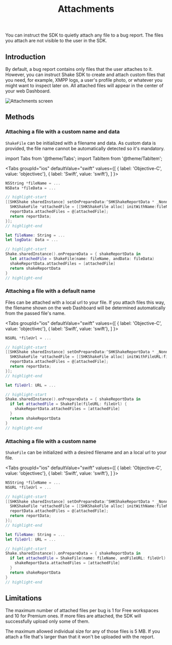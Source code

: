 ﻿---
id: attachments
title: Attachments
---
You can instruct the SDK to quietly attach any file to a bug report. 
The files you attach are not visible to the user in the SDK.

## Introduction
By default, a bug report contains only files that the user attaches to it. 
However, you can instruct Shake SDK to create and attach custom files that you need, for example, 
XMPP logs, a user's profile photo, or whatever you might want to inspect later on.
All attached files will appear in the center of your web Dashboard.

![Attachments screen](/screens/attachments_screen.png)

## Methods
### Attaching a file with a custom name and data
`ShakeFile` can be initialized with a filename and data.
As custom data is provided, the file name cannot be automatically detected so it's mandatory.

import Tabs from '@theme/Tabs';
import TabItem from '@theme/TabItem';

<Tabs
  groupId="ios"
  defaultValue="swift"
  values={[
    { label: 'Objective-C', value: 'objectivec'},
    { label: 'Swift', value: 'swift'},
  ]
}>

<TabItem value="objectivec">

```objectivec title="AppDelegate.m"
NSString *fileName = ...
NSData *fileData = ...

// highlight-start
[[SHKShake sharedInstance] setOnPrepareData:^SHKShakeReportData * _Nonnull(SHKShakeReportData * _Nonnull reportData) {
  SHKShakeFile *attachedFile = [[SHKShakeFile alloc] initWithName:fileName andData:fileData];
  reportData.attachedFiles = @[attachedFile];
  return reportData;
}];
// highlight-end
```

</TabItem>

<TabItem value="swift">

```swift title="AppDelegate.swift"
let fileName: String = ...
let logData: Data = ...

// highlight-start
Shake.sharedInstance().onPrepareData = { shakeReportData in
  let attachedFile = ShakeFile(name: fileName, andData: fileData)
  shakeReportData.attachedFiles = [attachedFile]
  return shakeReportData
}
// highlight-end
```

</TabItem>
</Tabs>

### Attaching a file with a default name
Files can be attached with a local url to your file. 
If you attach files this way, the filename shown on the web Dashboard 
will be determined automatically from the passed file's name.

<Tabs
  groupId="ios"
  defaultValue="swift"
  values={[
    { label: 'Objective-C', value: 'objectivec'},
    { label: 'Swift', value: 'swift'},
  ]
}>

<TabItem value="objectivec">

```objectivec title="AppDelegate.m"
NSURL *fileUrl = ...

// highlight-start
[[SHKShake sharedInstance] setOnPrepareData:^SHKShakeReportData * _Nonnull(SHKShakeReportData * _Nonnull reportData) {
  SHKShakeFile *attachedFile = [[SHKShakeFile alloc] initWithFileURL:fileUrl];
  reportData.attachedFiles = @[attachedFile];
  return reportData;
}];
// highlight-end
```

</TabItem>

<TabItem value="swift">

```swift title="AppDelegate.swift"
let fileUrl: URL = ...

// highlight-start
Shake.sharedInstance().onPrepareData = { shakeReportData in
  if let attachedFile = ShakeFile(fileURL: fileUrl) {
    shakeReportData.attachedFiles = [attachedFile]
  }
  return shakeReportData
}
// highlight-end
```

</TabItem>
</Tabs>

### Attaching a file with a custom name
`ShakeFile` can be initialized with a desired filename and an a local url to your file.

<Tabs
  groupId="ios"
  defaultValue="swift"
  values={[
    { label: 'Objective-C', value: 'objectivec'},
    { label: 'Swift', value: 'swift'},
  ]
}>

<TabItem value="objectivec">

```objectivec title="AppDelegate.m"
NSString *fileName = ...
NSURL *fileUrl = ...

// highlight-start
[[SHKShake sharedInstance] setOnPrepareData:^SHKShakeReportData * _Nonnull(SHKShakeReportData * _Nonnull reportData) {
  SHKShakeFile *attachedFile = [[SHKShakeFile alloc] initWithName:fileName andFileURL:fileUrl];
  reportData.attachedFiles = @[attachedFile];
  return reportData;
}];
// highlight-end
```

</TabItem>

<TabItem value="swift">

```swift title="AppDelegate.swift"
let fileName: String = ...
let fileUrl: URL = ...

// highlight-start
Shake.sharedInstance().onPrepareData = { shakeReportData in
  if let attachedFile = ShakeFile(name: fileName, andFileURL: fileUrl) {
    shakeReportData.attachedFiles = [attachedFile]
  }
  return shakeReportData
}
// highlight-end
```

</TabItem>
</Tabs>

## Limitations
The maximum number of attached files per bug is 1 for Free workspaces and 10 for Premium ones. 
If more files are attached, the SDK will successfully upload only some of them.

The maximum allowed individual size for any of those files is 5 MB.
If you attach a file that's larger than that it won't be uploaded with the report.
